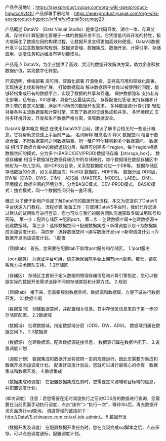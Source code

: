 产品手册地址：https://apexproduct.yuque.com/org-wiki-apexproduct-hgpdcc/ivf4hr
产品部署手册地址：https://apexproduct.yuque.com/org-wiki-apexproduct-hgpdcc/ivf4hr/vv5qrsk5ceumqg23

产品概述
DataVS （Data Visual Studio）是集低代码开发、湖仓一体、存算分离、存储和计算配置化管理于一体的数据开发平台。它凭借低代码开发的特性，极大地简化了数据应用的构建过程，让数据开发变得更加高效和便捷。
DataVS数据开发平台包含数据架构规划、数据源管理、数据集成、数据开发、计算引擎、存储应用、调度任务和运维发布等功能模块。

产品亮点
DataVS，为企业提供了高效、灵活的数据开发解决方案，助力企业释放数据价值，实现数字化转型。
  
开源透明、伸缩部署
高可用、容器化部署
开源免费，支持高可用和容器化部署，实现快速上线和弹性扩展。
打破数据孤岛
解决数据跨平台难以被使用的问题，能够轻松集成已有的数据平台，实现了数据的共享和互通。
保护数据隐私
支持私有化部署，私有云，IDC部署，具备社区最佳实践。
存算配置化管理
支持存储和计算引擎的自定义配置，满足不同场景的数据开发需求。
多种数据源/计算引擎
轻松对接各种主流数据库和计算引擎，实现了数据的无缝集成和共享。
多环境模式
支持多环境开发，开发和生产数据严格分离，保障数据安全。



DataVS 基本概念
概述
在使用DataVS平台前，建议了解平台相关的一些设计概念，它将帮助您快速上手当前产品。
名词解释
概念名词
释义
数据空间
相当于数据仓库，不同数据空间之间数据隔离。同一租户可创建零到多个数据空间。
数据域
相当于数据仓库中的数据逻辑分层，每层可创建多个region。每个region根据数据空间的模式，分为多个(BASIC/DEV/PROD)数据储存箱【storage_box】。
数据存储箱
相当于数据域在数据存储区中的存储映射，每个数据域在数据存储区中映射为一块儿空间，如HDFS为目录，关系型数据库对应一个DB等。
数据存储区
存储数据的介质，如关系数据库，NoSQL数据库，HDFS等。
数据分层
ODS层，DW层（DWD，DWS，DIM），ADS层（MASTER、MODEL、LABEL、DM）。
环境模式
数据空间的环境分类，分为BASIC模式、DEV-PROD模式。
BASIC模式：独立模式，同一个数据空间只有一套环境。


概述
为了便于新用户快速了解DataVS的数据开发流程，本文为您提供了DataVS平台快速入门教程。
流程步骤
准备工作：在使用DataVS平台时，我们允许您通过默认的试用账号进行登录，您也可以与我们的服务团队沟通获取专属试用账号和密码。
第一步：配置存储区→配置port。
第二步：创建数据空间→创建数据源→创建数据域。
第三步：选择数据空间→配置数据集成→新增调度计划→为数据集成添加调度计划。
第四步：选择数据空间→编写数据开发sql→新增调度计划→为数据开发添加调度计划。
1.配置

（顶部tab）
首先，您需要在配置tab下新增port服务和存储区。
1.1port服务

（port服务）
为保证平台可用，请先确保当前平台上拥有port服务。若无，请联系我方技术团队支持。
1.2存储区

（存储区）
存储区主要用于定义数据的物理存储信息和计算引擎指定，您可以根据实际的数据开发需求选择不同的存储类型和计算方式。
2.规划

（顶部tab）
接下来，您需要规划数据空间、数据源和数据域，方便下游进行数据开发。
2.1数据空间

（数据空间）
创建数据空间，并配置相关信息。其中存储区信息来自于第一步的存储区配置。
2.2数据域

（数据域）
创建数据域，指定数据域分层（ODS、DW、ADS)。
数据域归属在数据空间下。
2.3数据源

（数据源）
创建数据源，配置数据源链接信息。
数据源归属在数据空间下。
3.设置调度计划

（调度计划）
数据集成和数据开发将按照一定的规律运行，因此您需要为集成和数据开发添加调度计划。
配置好调度计划后，您就可以进行最核心的步骤：数据集成和数据开发。
4.数据集成

（数据集成和调度）
在配置数据集成任务时，您需要定义源端和目标端的信息，并配置调度计划。

(单次调度）
注意：若您需要在定时调度执行之前对ODS层的数据进行查询，您需要在当前页面手动执行调度，点击“操作”＞“执行一次”，等待10s后，再去数据开发页面执行sql查询。
调度管理的链接如下：http://DataVS.chinapex.com.cn/xxl-job-admin/。
5.数据开发

（数据开发及调度）
在配置数据开发任务时，您在变现完成sql脚本之后，点击保存，可以点击调度通标，配置调度计划。

